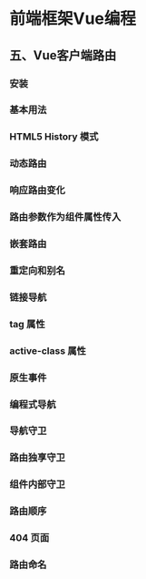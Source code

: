 # 前端框架Vue编程

## 五、Vue客户端路由

### 安装 


###  基本用法 

###  HTML5 History 模式 

### 动态路由 

### 响应路由变化 

### 路由参数作为组件属性传入 

### 嵌套路由 

### 重定向和别名 

### 链接导航 

### tag 属性 

### active-class 属性 

### 原生事件 

### 编程式导航 

### 导航守卫 

### 路由独享守卫 

### 组件内部守卫 

### 路由顺序 

### 404 页面 

### 路由命名 
